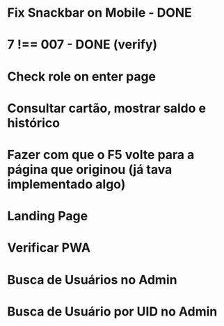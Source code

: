 # Fix Snackbar on Mobile - DONE
# 7 !== 007 - DONE (verify)
# Check role on enter page
# Consultar cartão, mostrar saldo e histórico
# Fazer com que o F5 volte para a página que originou (já tava implementado algo)
# Landing Page
# Verificar PWA
# Busca de Usuários no Admin
# Busca de Usuário por UID no Admin